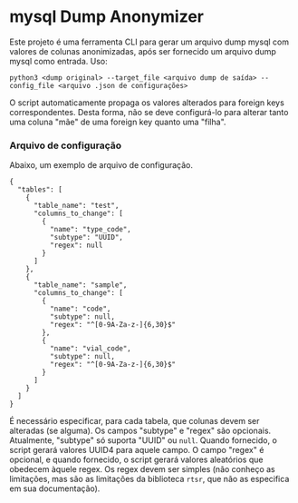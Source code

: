# mysql Dump Anonymizer

Este projeto é uma ferramenta CLI para gerar um arquivo dump mysql com valores de colunas anonimizadas,
após ser fornecido um arquivo dump mysql como entrada.
Uso:
```
python3 <dump original> --target_file <arquivo dump de saída> --config_file <arquivo .json de configurações>
```
O script automaticamente propaga os valores alterados para foreign keys correspondentes. Desta forma, não se deve configurá-lo para alterar tanto uma coluna "mãe" de uma foreign key quanto uma "filha".


### Arquivo de configuração
Abaixo, um exemplo de arquivo de configuração.
```
{
  "tables": [
    {
      "table_name": "test",
      "columns_to_change": [
        {
          "name": "type_code",
          "subtype": "UUID",
          "regex": null
        }
      ]
    },
    {
      "table_name": "sample",
      "columns_to_change": [
        {
          "name": "code",
          "subtype": null,
          "regex": "^[0-9A-Za-z-]{6,30}$"
        },
        {
          "name": "vial_code",
          "subtype": null,
          "regex": "^[0-9A-Za-z-]{6,30}$"
        }
      ]
    }
  ]
}
```

É necessário especificar, para cada tabela, que colunas devem ser alteradas (se alguma). Os campos "subtype" e "regex" são opcionais. Atualmente, "subtype" só suporta "UUID" ou `null`. Quando fornecido, o script gerará valores UUID4 para aquele campo.
O campo "regex" é opcional, e quando fornecido, o script gerará valores aleatórios que obedecem àquele regex. Os regex devem ser simples (não conheço as limitações, mas são as limitações da biblioteca `rtsr`, que não as especifica em sua documentação).